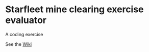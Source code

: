 # Starfleet mine clearing exercise evaluator
A coding exercise

See the [Wiki](https://github.com/jx5c/mine-clearing-evaluator/wiki/)
